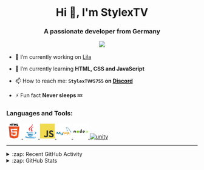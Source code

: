 <h1 align="center">Hi 👋, I'm StylexTV</h1>
<h3 align="center">A passionate developer from Germany</h3>

<p align="center">
  <a href="https://github.com/ryo-ma/github-profile-trophy"><img alig src="https://github-profile-trophy.vercel.app/?username=stylextv&row=1&column=1&theme=flat&rank=SECRET,SSS,SS,S,AAA" /></a>
</p>

- 🔭 I’m currently working on [Lila](https://github.com/StylexTV/Lila)

- 🌱 I’m currently learning **HTML, CSS and JavaScript**

- 📫 How to reach me: **`StylexTV#5755` on [Discord](https://discord.com/)**

- ⚡ Fun fact **Never sleeps 💤**


<h3 align="left">Languages and Tools:</h3>
<p align="left"> <a href="https://www.w3.org/html/" target="_blank"> <img src="https://raw.githubusercontent.com/devicons/devicon/master/icons/html5/html5-original-wordmark.svg" alt="html5" width="40" height="40"/> </a> <a href="https://www.java.com" target="_blank"> <img src="https://raw.githubusercontent.com/devicons/devicon/master/icons/java/java-original.svg" alt="java" width="40" height="40"/> </a> <a href="https://developer.mozilla.org/en-US/docs/Web/JavaScript" target="_blank"> <img src="https://raw.githubusercontent.com/devicons/devicon/master/icons/javascript/javascript-original.svg" alt="javascript" width="40" height="40"/> </a> <a href="https://www.mysql.com/" target="_blank"> <img src="https://raw.githubusercontent.com/devicons/devicon/master/icons/mysql/mysql-original-wordmark.svg" alt="mysql" width="40" height="40"/> </a> <a href="https://nodejs.org" target="_blank"> <img src="https://raw.githubusercontent.com/devicons/devicon/master/icons/nodejs/nodejs-original-wordmark.svg" alt="nodejs" width="40" height="40"/> </a> <a href="https://unity.com/" target="_blank"> <img src="https://www.vectorlogo.zone/logos/unity3d/unity3d-icon.svg" alt="unity" width="40" height="40"/> </a> </p>

---

<details>
  <summary>:zap: Recent GitHub Activity</summary>

<!--START_SECTION:activity-->
1. ❗️ Opened issue [#6](https://github.com/SebLague/Chess-AI/issues/6) in [SebLague/Chess-AI](https://github.com/SebLague/Chess-AI)
2. 🎉 Merged PR [#2](https://github.com/StylexTV/Bookmark/pull/2) in [StylexTV/Bookmark](https://github.com/StylexTV/Bookmark)
3. 💪 Opened PR [#2](https://github.com/StylexTV/Bookmark/pull/2) in [StylexTV/Bookmark](https://github.com/StylexTV/Bookmark)
<!--END_SECTION:activity-->

</details>

<details>
  <summary>:zap: GitHub Stats</summary>

  <img align="left" alt="StylexTV's GitHub Stats" src="https://github-readme-stats.codestackr.vercel.app/api?username=StylexTV&show_icons=true&hide_border=true" />

</details>

